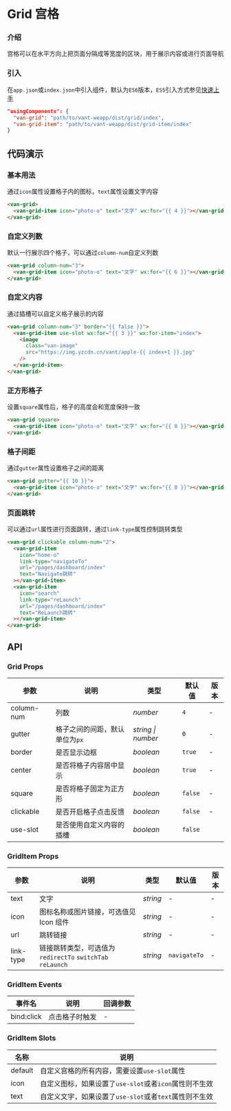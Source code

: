 # Grid 宫格

### 介绍

宫格可以在水平方向上把页面分隔成等宽度的区块，用于展示内容或进行页面导航

### 引入

在`app.json`或`index.json`中引入组件，默认为`ES6`版本，`ES5`引入方式参见[快速上手](#/quickstart)

```json
"usingComponents": {
  "van-grid": "path/to/vant-weapp/dist/grid/index",
  "van-grid-item": "path/to/vant-weapp/dist/grid-item/index"
}
```

## 代码演示

### 基本用法

通过`icon`属性设置格子内的图标，`text`属性设置文字内容

```html
<van-grid>
  <van-grid-item icon="photo-o" text="文字" wx:for="{{ 4 }}"></van-grid-item>
</van-grid>
```

### 自定义列数

默认一行展示四个格子，可以通过`column-num`自定义列数

```html
<van-grid column-num="3">
  <van-grid-item icon="photo-o" text="文字" wx:for="{{ 6 }}"></van-grid-item>
</van-grid>
```

### 自定义内容

通过插槽可以自定义格子展示的内容

```html
<van-grid column-num="3" border="{{ false }}">
  <van-grid-item use-slot wx:for="{{ 3 }}" wx:for-item="index">
    <image
      class="van-image"
      src="https://img.yzcdn.cn/vant/apple-{{ index+1 }}.jpg"
    />
  </van-grid-item>
</van-grid>
```

### 正方形格子

设置`square`属性后，格子的高度会和宽度保持一致

```html
<van-grid square>
  <van-grid-item icon="photo-o" text="文字" wx:for="{{ 8 }}"></van-grid-item>
</van-grid>
```

### 格子间距

通过`gutter`属性设置格子之间的距离

```html
<van-grid gutter="{{ 10 }}">
  <van-grid-item icon="photo-o" text="文字" wx:for="{{ 8 }}"></van-grid-item>
</van-grid>
```

### 页面跳转

可以通过`url`属性进行页面跳转，通过`link-type`属性控制跳转类型

```html
<van-grid clickable column-num="2">
  <van-grid-item
    icon="home-o"
    link-type="navigateTo"
    url="/pages/dashboard/index"
    text="Navigate跳转"
  ></van-grid-item>
  <van-grid-item
    icon="search"
    link-type="reLaunch"
    url="/pages/dashboard/index"
    text="ReLaunch跳转"
  ></van-grid-item>
</van-grid>
```

## API

### Grid Props

| 参数       | 说明                           | 类型               | 默认值  | 版本 |
| ---------- | ------------------------------ | ------------------ | ------- | ---- |
| column-num | 列数                           | *number*           | `4`     | -    |
| gutter     | 格子之间的间距，默认单位为`px` | *string \| number* | `0`     | -    |
| border     | 是否显示边框                   | *boolean*          | `true`  | -    |
| center     | 是否将格子内容居中显示         | *boolean*          | `true`  | -    |
| square     | 是否将格子固定为正方形         | *boolean*          | `false` | -    |
| clickable  | 是否开启格子点击反馈           | *boolean*          | `false` | -    |
| use-slot | 是否使用自定义内容的插槽         | *boolean*          | `false` |

### GridItem Props

| 参数      | 说明                                                       | 类型     | 默认值       | 版本 |
| --------- | ---------------------------------------------------------- | -------- | ------------ | ---- |
| text      | 文字                                                       | *string* | -            | -    |
| icon      | 图标名称或图片链接，可选值见 Icon 组件                     | *string* | -            | -    |
| url       | 跳转链接                                                   | *string* | -            | -    |
| link-type | 链接跳转类型，可选值为 `redirectTo` `switchTab` `reLaunch` | *string* | `navigateTo` | -    |

### GridItem Events

| 事件名     | 说明           | 回调参数 |
| ---------- | -------------- | -------- |
| bind:click | 点击格子时触发 | -        |

### GridItem Slots

| 名称    | 说明                                                 |
| ------- | ---------------------------------------------------- |
| default | 自定义宫格的所有内容，需要设置`use-slot`属性         |
| icon    | 自定义图标，如果设置了`use-slot`或者`icon`属性则不生效 |
| text    | 自定义文字，如果设置了`use-slot`或者`text`属性则不生效 |
